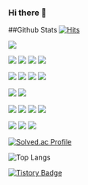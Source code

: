 ### Hi there 👋

##Github Stats [![Hits](https://hits.seeyoufarm.com/api/count/incr/badge.svg?url=https://github.com/guyujung&hit-counter&count_bg=%2308274D&title_bg=%23E1DB6D&icon=&icon_color=%23E7E7E7&title=hits&edge_flat=false)](https://hits.seeyoufarm.com)
<div><img src="https://github-readme-stats.vercel.app/api?username=guyujung&show_icons=true&count_private=true&hide_border=true" align="center" /></div>  


<img src="https://img.shields.io/badge/java-007396?style=for-the-badge&logo=java&logoColor=white"> <img src="https://img.shields.io/badge/c++-00599C?style=for-the-badge&logo=c%2B%2B&logoColor=white"> <img src="https://img.shields.io/badge/python-3776AB?style=for-the-badge&logo=python&logoColor=white"> <img src="https://img.shields.io/badge/mysql-4479A1?style=for-the-badge&logo=mysql&logoColor=white">

<img src="https://img.shields.io/badge/springboot-6DB33F?style=for-the-badge&logo=springboot&logoColor=white"> <img src="https://img.shields.io/badge/bootstrap-7952B3?style=for-the-badge&logo=bootstrap&logoColor=white"> <img src="https://img.shields.io/badge/linux-FCC624?style=for-the-badge&logo=linux&logoColor=black"> <img src="https://img.shields.io/badge/vs code-007ACC?style=for-the-badge&logo=visualstudiocode&logoColor=black">

<img src="https://img.shields.io/badge/github-181717?style=for-the-badge&logo=github&logoColor=white"> <img src="https://img.shields.io/badge/git-F05032?style=for-the-badge&logo=git&logoColor=white">

<img src="https://img.shields.io/badge/aws-232F3E?style=for-the-badge&logo=Amazon Aws&logoColor=white"> <img src="https://img.shields.io/badge/docker-2496ED?style=for-the-badge&logo=Docker&logoColor=white"> <img src="https://img.shields.io/badge/Kubernetes-326CE5?style=for-the-badge&logo=Kubernetes&logoColor=white"> <img src="https://img.shields.io/badge/OpenStack-ED1944?style=for-the-badge&logo=OpenStack&logoColor=white">

<img src="https://img.shields.io/badge/TensorFlow-FF6F00?style=for-the-badge&logo=TensorFlow&logoColor=white"> <img src="https://img.shields.io/badge/Keras-D00000?style=for-the-badge&logo=Keras&logoColor=white"> <img src="https://img.shields.io/badge/scikit-learn-F7931E?style=for-the-badge&logo=scikit-learn&logoColor=white">




[![Solved.ac Profile](http://mazassumnida.wtf/api/generate_badge?boj=guyujung)](https://solved.ac/guyujung)

![Top Langs](https://github-readme-stats.vercel.app/api/top-langs/?username=guyujung&layout=compact&theme=onedark)

[![Tistory Badge](https://blog.naver.com/guyujung%20Blog-555263?style=flat&logoColor=white)]("https://blog.naver.com/guyujung/)

<!--
**guyujung/guyujung** is a ✨ _special_ ✨ repository because its `README.md` (this file) appears on your GitHub profile.

Here are some ideas to get you started:

- 🔭 I’m currently working on ...
- 🌱 I’m currently learning ...
- 👯 I’m looking to collaborate on ...
- 🤔 I’m looking for help with ...
- 💬 Ask me about ...
- 📫 How to reach me: ...
- 😄 Pronouns: ...
- ⚡ Fun fact: ...
-->
